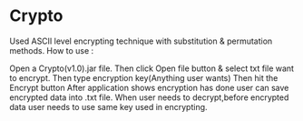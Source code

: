 # Crypto
Used ASCII level encrypting technique with substitution & permutation methods. 
How to use :

Open a Crypto(v1.0).jar file.
Then click Open file button & select txt file want to encrypt.
Then type encryption key(Anything user wants)
Then hit the Encrypt button 
 After application shows encryption has done user can save encrypted data into .txt file.
 When user needs to decrypt,before encrypted data user needs to use same key used in encrypting.

